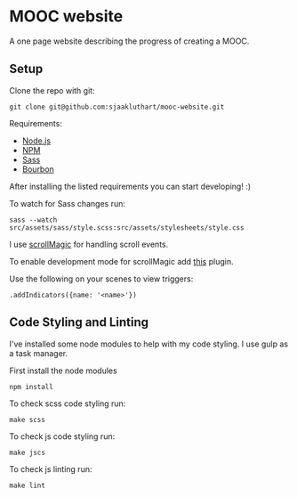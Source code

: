 # MOOC website

A one page website describing the progress of creating a MOOC.

## Setup

Clone the repo with git:
```
git clone git@github.com:sjaakluthart/mooc-website.git
```

Requirements:
* [Node.js](https://nodejs.org/en/)
* [NPM](https://www.npmjs.com/)
* [Sass](http://sass-lang.com/)
* [Bourbon](http://bourbon.io/)

After installing the listed requirements you can start developing! :)

To watch for Sass changes run:
```
sass --watch src/assets/sass/style.scss:src/assets/stylesheets/style.css
```

I use [scrollMagic](http://scrollmagic.io/) for handling scroll events.

To enable development mode for scrollMagic add [this](http://cdnjs.cloudflare.com/ajax/libs/ScrollMagic/2.0.5/plugins/debug.addIndicators.min.js) plugin. 

Use the following on your scenes to view triggers:
```
.addIndicators({name: '<name>'})
```

## Code Styling and Linting

I've installed some node modules to help with my code styling. I use gulp as a task manager.

First install the node modules
```
npm install
```

To check scss code styling run:
```
make scss
```

To check js code styling run:
```
make jscs
```

To check js linting run:
```
make lint
```
